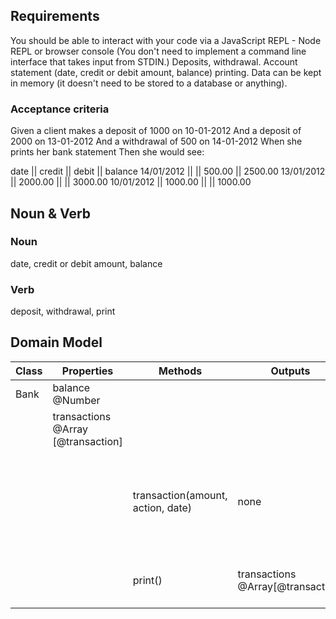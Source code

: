 ## Requirements

You should be able to interact with your code via a JavaScript REPL - Node REPL or browser console (You don't need to implement a command line interface that takes input from STDIN.)
Deposits, withdrawal.
Account statement (date, credit or debit amount, balance) printing.
Data can be kept in memory (it doesn't need to be stored to a database or anything).

### Acceptance criteria

Given a client makes a deposit of 1000 on 10-01-2012
And a deposit of 2000 on 13-01-2012
And a withdrawal of 500 on 14-01-2012
When she prints her bank statement
Then she would see:

date || credit || debit || balance
14/01/2012 || || 500.00 || 2500.00
13/01/2012 || 2000.00 || || 3000.00
10/01/2012 || 1000.00 || || 1000.00

## Noun & Verb

### Noun

date, credit or debit amount, balance

### Verb

deposit, withdrawal, print

## Domain Model

| Class | Properties                         | Methods                           | Outputs                           | Memos                                                                                  |
| ----- | ---------------------------------- | --------------------------------- | --------------------------------- | -------------------------------------------------------------------------------------- |
| Bank  | balance @Number                    |                                   |                                   |                                                                                        |
|       | transactions @Array [@transaction] |                                   |                                   |                                                                                        |
|       |                                    | transaction(amount, action, date) | none                              | if action === "deposit" balance -= amount; if action === "withdrawal" balance+= amount |
|       |                                    | print()                           | transactions @Array[@transaction] | loop through and print out the transactions                                            |
